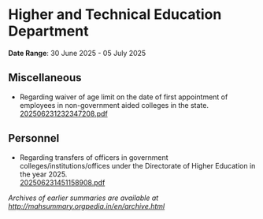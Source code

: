 # Higher and Technical Education Department

**Date Range**: 30 June 2025 - 05 July 2025


## Miscellaneous
- Regarding waiver of age limit on the date of first appointment of employees in non-government aided colleges in the state.\
  [202506231232347208.pdf](https://gr.maharashtra.gov.in/Site/Upload/Government%20Resolutions/English/202506231232347208...pdf)

## Personnel
- Regarding transfers of officers in government colleges/institutions/offices under the Directorate of Higher Education in the year 2025.\
  [202506231451158908.pdf](https://gr.maharashtra.gov.in/Site/Upload/Government%20Resolutions/English/202506231451158908.pdf)


*Archives of earlier summaries are available at http://mahsummary.orgpedia.in/en/archive.html*